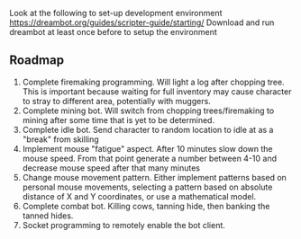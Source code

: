 Look at the following to set-up development environment
https://dreambot.org/guides/scripter-guide/starting/
Download and run dreambot at least once before to setup the environment


Roadmap
-------------------
1) Complete firemaking programming. Will light a log after chopping tree. This is important because waiting for full inventory may cause character to stray to different area, potentially with muggers.
2) Complete mining bot. Will switch from chopping trees/firemaking to mining after some time that is yet to be determined.
3) Complete idle bot. Send character to random location to idle at as a "break" from skilling
4) Implement mouse "fatigue" aspect. After 10 minutes slow down the mouse speed. From that point generate a number between 4-10 and decrease mouse speed after that many minutes
5) Change mouse movement pattern. Either implement patterns based on personal mouse movements, selecting a pattern based on absolute distance of X and Y coordinates, or use a mathematical model.
6) Complete combat bot. Killing cows, tanning hide, then banking the tanned hides.
7) Socket programming to remotely enable the bot client.
